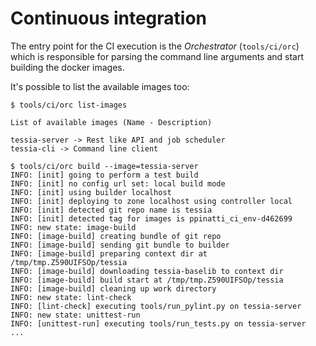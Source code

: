 <!--
Copyright 2016, 2017, 2018 IBM Corp.

Licensed under the Apache License, Version 2.0 (the "License");
you may not use this file except in compliance with the License.
You may obtain a copy of the License at

   http://www.apache.org/licenses/LICENSE-2.0

Unless required by applicable law or agreed to in writing, software
distributed under the License is distributed on an "AS IS" BASIS,
WITHOUT WARRANTIES OR CONDITIONS OF ANY KIND, either express or implied.
See the License for the specific language governing permissions and
limitations under the License.
-->
# Continuous integration

The entry point for the CI execution is the *Orchestrator* (`tools/ci/orc`) which is responsible for parsing the command line arguments and start building the docker images.

It's possible to list the available images too:

```console
$ tools/ci/orc list-images

List of available images (Name - Description)

tessia-server -> Rest like API and job scheduler
tessia-cli -> Command line client

$ tools/ci/orc build --image=tessia-server
INFO: [init] going to perform a test build
INFO: [init] no config url set: local build mode
INFO: [init] using builder localhost
INFO: [init] deploying to zone localhost using controller local
INFO: [init] detected git repo name is tessia
INFO: [init] detected tag for images is ppinatti_ci_env-d462699
INFO: new state: image-build
INFO: [image-build] creating bundle of git repo
INFO: [image-build] sending git bundle to builder
INFO: [image-build] preparing context dir at /tmp/tmp.Z590UIFSOp/tessia
INFO: [image-build] downloading tessia-baselib to context dir
INFO: [image-build] build start at /tmp/tmp.Z590UIFSOp/tessia
INFO: [image-build] cleaning up work directory
INFO: new state: lint-check
INFO: [lint-check] executing tools/run_pylint.py on tessia-server
INFO: new state: unittest-run
INFO: [unittest-run] executing tools/run_tests.py on tessia-server
...
```

